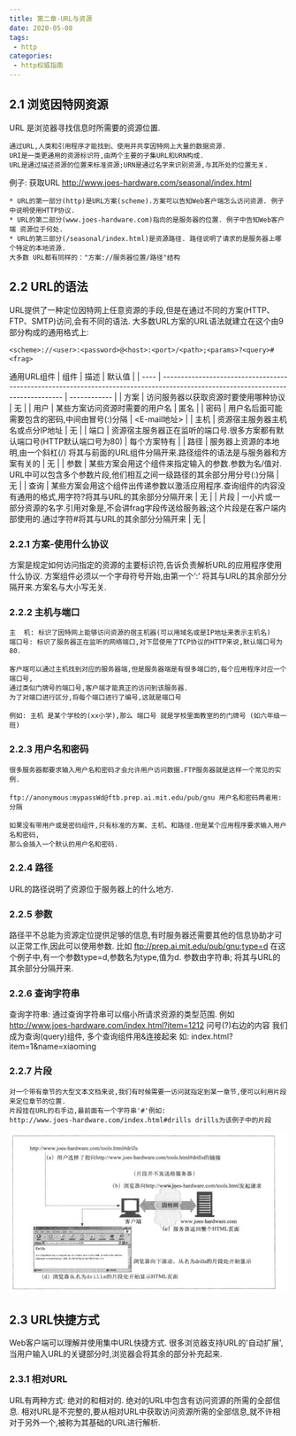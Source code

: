 ```yaml
---
title: 第二章-URL与资源
date: 2020-05-08
tags:
 - http
categories: 
 - http权威指南
---
```


## 2.1 浏览因特网资源
  URL 是浏览器寻找信息时所需要的资源位置.

    通过URL,人类和引用程序才能找到、使用并共享因特网上大量的数据资源.
    URI是一类更通用的资源标识符,由两个主要的子集URL和URN构成.
    URL是通过描述资源的位置来标准资源;URN是通过名字来识别资源,与其所处的位置无关.

  例子: 获取URL http://www.joes-hardware.com/seasonal/index.html

    * URL的第一部分(http)是URL方案(scheme).方案可以告知Web客户端怎么访问资源. 例子中说明使用HTTP协议.
    * URL的第二部分(www.joes-hardware.com)指向的是服务器的位置. 例子中告知Web客户端 资源位于何处.
    * URL的第三部分(/seasonal/index.html)是资源路径. 路径说明了请求的是服务器上哪个特定的本地资源.
    大多数 URL都有同样的："方案://服务器位置/路径"结构
## 2.2 URL的语法
  URL提供了一种定位因特网上任意资源的手段,但是在通过不同的方案(HTTP、FTP、SMTP)访问,会有不同的语法.
  大多数URL方案的URL语法就建立在这个由9部分构成的通用格式上:
  ```
  <scheme>://<user>:<password>@<host>:<port>/<path>;<params>?<query>#<frag>
  ```
  通用URL组件
  | 组件 | 描述                                                                                                                             | 默认值       |
  | ---- | -------------------------------------------------------------------------------------------------------------------------------- | ------------ |
  | 方案 | 访问服务器以获取资源时要使用哪种协议                                                                                             | 无           |
  | 用户 | 某些方案访问资源时需要的用户名                                                                                                   | 匿名         |
  | 密码 | 用户名后面可能需要包含的密码,中间由冒号(:)分隔                                                                                   | <E-mail地址> |
  | 主机 | 资源宿主服务器主机名或点分IP地址                                                                                                 | 无           |
  | 端口 | 资源宿主服务器正在监听的端口号.很多方案都有默认端口号(HTTP默认端口号为80)                                                        | 每个方案特有 |
  | 路径 | 服务器上资源的本地明,由一个斜杠(/) 将其与前面的URL组件分隔开来.路径组件的语法是与服务器和方案有关的                              | 无           |
  | 参数 | 某些方案会用这个组件来指定输入的参数.参数为名/值对. URL中可以包含多个参数片段,他们相互之间一级路径的其余部分用分号(:)分隔        | 无           |
  | 查询 | 某些方案会用这个组件出传递参数以激活应用程序.查询组件的内容没有通用的格式,用字符?将其与URL的其余部分分隔开来                     | 无           |
  | 片段 | 一小片或一部分资源的名字.引用对象是,不会讲frag字段传送给服务器;这个片段是在客户端内部使用的.通过字符#将其与URL的其余部分分隔开来 | 无           |
### 2.2.1 方案-使用什么协议
  方案是规定如何访问指定的资源的主要标识符,告诉负责解析URL的应用程序使用什么协议.
  方案组件必须以一个字母符号开始,由第一个‘:’ 将其与URL的其余部分分隔开来.方案名与大小写无关.
### 2.2.2 主机与端口

    主  机: 标识了因特网上能够访问资源的宿主机器(可以用域名或是IP地址来表示主机名)
    端口号: 标识了服务器正在监听的网络端口,对下层使用了TCP协议的HTTP来说,默认端口号为80. 

    客户端可以通过主机找到对应的服务器端,但是服务器端是有很多端口的,每个应用程序对应一个端口号,
    通过类似门牌号的端口号,客户端才能真正的访问到该服务器.
    为了对端口进行区分,将每个端口进行了编号,这就是端口号

    例如: 主机 是某个学校的(xx小学),那么 端口号 就是学校里面教室的的门牌号 (如六年级一班)

### 2.2.3 用户名和密码
    很多服务器都要求输入用户名和密码才会允许用户访问数据.FTP服务器就是这样一个常见的实例.

    ftp://anonymous:mypassWd@ftb.prep.ai.mit.edu/pub/gnu 用户名和密码两者用: 分隔

    如果没有带用户或是密码组件,只有标准的方案、主机、和路径.但是某个应用程序要求输入用户名和密码,
    那么会插入一个默认的用户名和密码.

### 2.2.4 路径
  URL的路径说明了资源位于服务器上的什么地方.
### 2.2.5 参数
  路径平不总能为资源定位提供足够的信息,有时服务器还需要其他的信息协助才可以正常工作,因此可以使用参数.
  比如
  ftp://prep.ai.mit.edu/pub/gnu;type=d
  在这个例子中,有一个参数type=d,参数名为type,值为d.
  参数由字符串; 将其与URL的其余部分分隔开来.
### 2.2.6 查询字符串
  查询字符串: 通过查询字符串可以缩小所请求资源的类型范围.
  例如 http://www.joes-hardware.com/index.html?item=1212
  问号(?)右边的内容 我们成为查询(query)组件, 多个查询组件用&连接起来
  如: index.html?item=1&name=xiaoming
### 2.2.7 片段
    对一个带有章节的大型文本文档来说,我们有时候需要一访问就指定到某一章节,便可以利用片段来定位章节的位置.
    片段挂在URL的右手边,最前面有一个字符串'#'例如:
    http://www.joes-hardware.com/index.html#drills drills为该例子中的片段
  ![片段例子](./image/2-3.png)
## 2.3 URL快捷方式
  Web客户端可以理解并使用集中URL快捷方式.
  很多浏览器支持URL的'自动扩展',当用户输入URL的关键部分时,浏览器会将其余的部分补充起来.
### 2.3.1 相对URL
  URL有两种方式: 绝对的和相对的. 
  绝对的URL中包含有访问资源的所需的全部信息.
  相对URL是不完整的,要从相对URL中获取访问资源所需的全部信息,就不许相对于另外一个,被称为其基础的URL进行解析.



